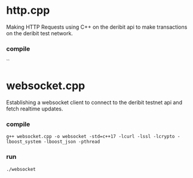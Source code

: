 # http.cpp

Making HTTP Requests using C++ on the deribit api to make transactions on the deribit test network.

### compile

``

# websocket.cpp

Establishing a websocket client to connect to the deribit testnet api and fetch realtime updates.

### compile

`g++ websocket.cpp -o websocket -std=c++17 -lcurl -lssl -lcrypto -lboost_system -lboost_json -pthread`

### run

`./websocket`
